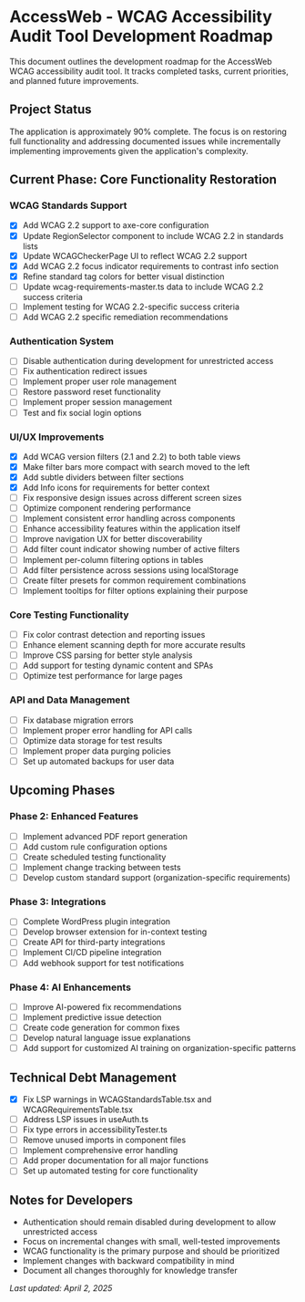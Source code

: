 # AccessWeb - WCAG Accessibility Audit Tool Development Roadmap

This document outlines the development roadmap for the AccessWeb WCAG accessibility audit tool. It tracks completed tasks, current priorities, and planned future improvements.

## Project Status

The application is approximately 90% complete. The focus is on restoring full functionality and addressing documented issues while incrementally implementing improvements given the application's complexity.

## Current Phase: Core Functionality Restoration

### WCAG Standards Support

- [x] Add WCAG 2.2 support to axe-core configuration
- [x] Update RegionSelector component to include WCAG 2.2 in standards lists
- [x] Update WCAGCheckerPage UI to reflect WCAG 2.2 support
- [x] Add WCAG 2.2 focus indicator requirements to contrast info section
- [x] Refine standard tag colors for better visual distinction
- [ ] Update wcag-requirements-master.ts data to include WCAG 2.2 success criteria
- [ ] Implement testing for WCAG 2.2-specific success criteria
- [ ] Add WCAG 2.2 specific remediation recommendations

### Authentication System

- [ ] Disable authentication during development for unrestricted access
- [ ] Fix authentication redirect issues
- [ ] Implement proper user role management
- [ ] Restore password reset functionality
- [ ] Implement proper session management
- [ ] Test and fix social login options

### UI/UX Improvements

- [x] Add WCAG version filters (2.1 and 2.2) to both table views
- [x] Make filter bars more compact with search moved to the left
- [x] Add subtle dividers between filter sections
- [x] Add Info icons for requirements for better context
- [ ] Fix responsive design issues across different screen sizes
- [ ] Optimize component rendering performance
- [ ] Implement consistent error handling across components
- [ ] Enhance accessibility features within the application itself
- [ ] Improve navigation UX for better discoverability
- [ ] Add filter count indicator showing number of active filters
- [ ] Implement per-column filtering options in tables
- [ ] Add filter persistence across sessions using localStorage
- [ ] Create filter presets for common requirement combinations
- [ ] Implement tooltips for filter options explaining their purpose

### Core Testing Functionality

- [ ] Fix color contrast detection and reporting issues
- [ ] Enhance element scanning depth for more accurate results
- [ ] Improve CSS parsing for better style analysis
- [ ] Add support for testing dynamic content and SPAs
- [ ] Optimize test performance for large pages

### API and Data Management

- [ ] Fix database migration errors
- [ ] Implement proper error handling for API calls
- [ ] Optimize data storage for test results
- [ ] Implement proper data purging policies
- [ ] Set up automated backups for user data

## Upcoming Phases

### Phase 2: Enhanced Features

- [ ] Implement advanced PDF report generation
- [ ] Add custom rule configuration options
- [ ] Create scheduled testing functionality
- [ ] Implement change tracking between tests
- [ ] Develop custom standard support (organization-specific requirements)

### Phase 3: Integrations

- [ ] Complete WordPress plugin integration
- [ ] Develop browser extension for in-context testing
- [ ] Create API for third-party integrations
- [ ] Implement CI/CD pipeline integration
- [ ] Add webhook support for test notifications

### Phase 4: AI Enhancements

- [ ] Improve AI-powered fix recommendations
- [ ] Implement predictive issue detection
- [ ] Create code generation for common fixes
- [ ] Develop natural language issue explanations
- [ ] Add support for customized AI training on organization-specific patterns

## Technical Debt Management

- [x] Fix LSP warnings in WCAGStandardsTable.tsx and WCAGRequirementsTable.tsx
- [ ] Address LSP issues in useAuth.ts
- [ ] Fix type errors in accessibilityTester.ts
- [ ] Remove unused imports in component files
- [ ] Implement comprehensive error handling
- [ ] Add proper documentation for all major functions
- [ ] Set up automated testing for core functionality

## Notes for Developers

- Authentication should remain disabled during development to allow unrestricted access
- Focus on incremental changes with small, well-tested improvements
- WCAG functionality is the primary purpose and should be prioritized
- Implement changes with backward compatibility in mind
- Document all changes thoroughly for knowledge transfer

*Last updated: April 2, 2025*